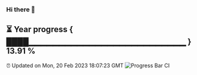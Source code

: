 ### Hi there 👋
⏳ Year progress { ████▁▁▁▁▁▁▁▁▁▁▁▁▁▁▁▁▁▁▁▁▁▁▁▁▁▁ } 13.91 %
---
⏰ Updated on Mon, 20 Feb 2023 18:07:23 GMT
![Progress Bar CI](https://github.com/Moyi321/Moyi321/workflows/Progress%20Bar%20CI/badge.svg)
